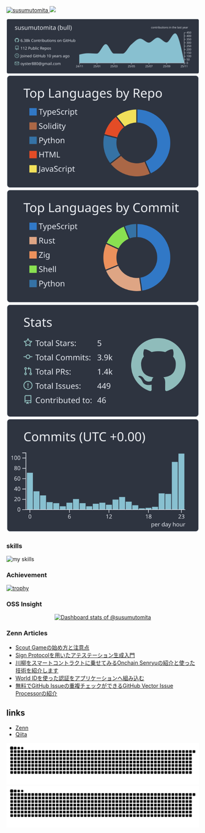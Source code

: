 <p align="left">
  <a href="https://github.com/yutkat/yutkat/">
    <img src="https://komarev.com/ghpvc/?username=susumutomita" alt="susumutomita" />
  </a>
  <a href="https://github.com/susumutomita">
    <img height="20" src="https://img.shields.io/github/followers/susumutomita?label=follow&logo=github&style=flat" />
  </a>
</p>

[![](https://raw.githubusercontent.com/susumutomita/susumutomita/main/profile-summary-card-output/nord_dark/0-profile-details.svg)](https://github.com/vn7n24fzkq/github-profile-summary-cards)
[![](https://raw.githubusercontent.com/susumutomita/susumutomita/main/profile-summary-card-output/nord_dark/1-repos-per-language.svg)](https://github.com/vn7n24fzkq/github-profile-summary-cards) [![](https://raw.githubusercontent.com/susumutomita/susumutomita/main/profile-summary-card-output/nord_dark/2-most-commit-language.svg)](https://github.com/vn7n24fzkq/github-profile-summary-cards)
[![](https://raw.githubusercontent.com/susumutomita/susumutomita/main/profile-summary-card-output/nord_dark/3-stats.svg)](https://github.com/vn7n24fzkq/github-profile-summary-cards) [![](https://raw.githubusercontent.com/susumutomita/susumutomita/main/profile-summary-card-output/nord_dark/4-productive-time.svg)](https://github.com/vn7n24fzkq/github-profile-summary-cards)

### skills

<img alt="my skills" src="https://skillicons.dev/icons?theme=light&perline=8&i=ruby,ts,js,html,css,nodejs,react,firebase,vercel,aws,azure,git,github,githubactions,gitlab,docker,go,graphql,jenkins,linux,md,maven,gradle,solidity,bash,raspberrypi" />

### Achievement

[![trophy](https://github-profile-trophy.vercel.app/?username=susumutomita)](https://github.com/ryo-ma/github-profile-trophy)

### OSS Insight

<a href="https://next.ossinsight.io/widgets/official/compose-user-dashboard-stats?user_id=11481781" target="_blank" style="display: block" align="center">
  <picture>
    <source media="(prefers-color-scheme: dark)" srcset="https://next.ossinsight.io/widgets/official/compose-user-dashboard-stats/thumbnail.png?user_id=11481781&image_size=auto&color_scheme=dark" width="771" height="auto">
    <img alt="Dashboard stats of @susumutomita" src="https://next.ossinsight.io/widgets/official/compose-user-dashboard-stats/thumbnail.png?user_id=11481781&image_size=auto&color_scheme=light" width="771" height="auto">
  </picture>
</a>

### Zenn Articles
<!-- BLOG-POST-LIST:START -->
- [Scout Gameの始め方と注意点](https://zenn.dev/bull/articles/getting-started-scout-game)
- [Sign Protocolを用いたアテステーション生成入門](https://zenn.dev/bull/articles/getting-started-sign-protocol)
- [川柳をスマートコントラクトに乗せてみるOnchain Senryuの紹介と使った技術を紹介します](https://zenn.dev/bull/articles/onchain-senryu)
- [World IDを使った認証をアプリケーションへ組み込む](https://zenn.dev/bull/articles/getting-started-world-id)
- [無料でGitHub Issueの重複チェックができるGitHub Vector Issue Processorの紹介](https://zenn.dev/bull/articles/github-issue-vector-processor)
<!-- BLOG-POST-LIST:END -->

## links

- [Zenn](https://zenn.dev/bull)
- [Qiita](https://qiita.com/tonitoni415)

![snek go brr](https://raw.githubusercontent.com/susumutomita/susumutomita/snek/snek-light.svg#gh-light-mode-only)
![snek go brr](https://raw.githubusercontent.com/susumutomita/susumutomita/snek/snek-dark.svg#gh-dark-mode-only)

